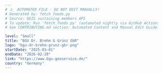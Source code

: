```yaml
---
# ⚠️  AUTOMATED FILE - DO NOT EDIT MANUALLY!
# Generated by: fetch_feeds.py
# Source: QGIS sustaining members API
# To update: Run 'fetch_feeds.py' (automated nightly via GitHub Actions)
# See CONTRIBUTING.md section: Automated Content and Manual Edit Guidelines

level: "Small"
title: "BGU Dr. Brehm & Grünz GbR"
logo: "bgu-dr-brehm-grunz-gbr.png"
startDate: "2025-03-01"
endDate: "2026-02-28"
link: "https://www.bgu-geoservice.de/"
country: "Germany"
---
```

